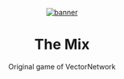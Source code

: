 <div align="center">

[![banner](https://github.com/VectorNetworkProject/TheMix/blob/master/resources/banner/Canva%20-%20Vector,%20Blend,%20Screen%20Saver,%20Colorful,%20Light,%20Banner.jpg?raw=true)](https://www.vector-network.tk)

# The Mix
Original game of VectorNetwork
</div>
